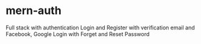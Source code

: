 # mern-auth
Full stack with authentication Login and Register with verification email and Facebook, Google Login with Forget and Reset Password
